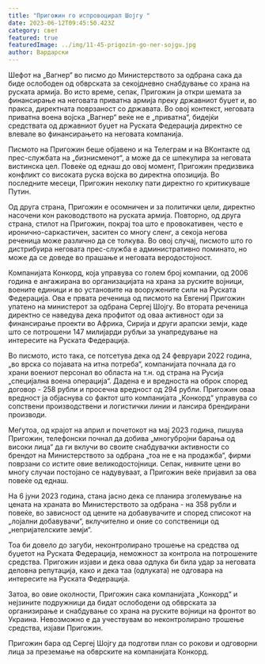 ```yaml
---
title: "Пригожин го испровоцирал Шојгу "
date: 2023-06-12T09:45:50.423Z
category: свет
featured: true
featuredImage: ../img/11-45-prigozin-go-ner-sojgu.jpg
author: Вардарски
---
```

Шефот на „Вагнер“ во писмо до Министерството за одбрана сака да биде ослободен од обврската за секојдневно снабдување со храна на руската армија. Во исто време, сепак, Пригожин ја откри шемата за финансирање на неговата приватна армија преку државниот буџет и, во пракса, директната поврзаност со државата. Во овој контекст, неговата приватна воена војска „Вагнер“ веќе не е „приватна“, бидејќи средствата од државниот буџет на Руската Федерација директно се влевале во финансирањето на неговата компанија.

Писмото на Пригожин беше објавено и на Телеграм и на ВКонтакте од прес-службата на „бизнисменот“, а може да се шпекулира за неговата вистинска цел. Повеќе од еднаш до овој момент, Пригожин предизвика конфликт со високата руска војска во директна опозиција. Во последните месеци, Пригожин неколку пати директно го критикуваше Путин.

Од друга страна, Пригожин е осомничен и за политички цели, директно насочени кон раководството на руската армија. Повторно, од друга страна, стилот на Пригожин, покрај тоа што е провокативен, често е иронично-саркастичен, заситен со многу сленг, а секоја негова реченица може различно да се толкува. Во овој случај, писмото што го дистрибуира неговата прес-служба е административно поминато, но може да се доведе во прашање и неговата веродостојност.

Компанијата Конкорд, која управува со голем број компании, од 2006 година е ангажирана во организацијата на храна за руските војници, воените единици и во установите на вооружените сили на Руската Федерација. Ова е првата реченица од писмото на Евгениј Пригожин упатено на министерот за одбрана Сергеј Шојгу. Во втората реченица директно се наведува дека профитот од оваа активност оди за финансирање проекти во Африка, Сирија и други арапски земји, каде што се потрошени 147 милијарди рубљи за унапредување на интересите на Руската Федерација.

Во писмото, исто така, се потсетува дека од 24 февруари 2022 година, „во врска со појавата на итна потреба“, компанијата почнала да го храни воениот персонал во областа на т.н. од страна на Русија „специјална воена операција“. Дадена е и вредноста на оброк според договор - 258 рубли и просечна вредност од 294 рубли. Пригожин оваа вредност ја објаснува со фактот што компанијата „Конкорд“ управува со сопствени производствени и логистички линии и лансира брендирани производи.

Меѓутоа, од крајот на април и почетокот на мај 2023 година, пишува Пригожин, телефонски почнал да добива „многубројни барања од високи лица“ да ги вклучи во своите снабдувачки активности со брендот на Министерството за одбрана „тоа не е на продажба“, фирми поврзани со истите овие великодостојници. Сепак, нивните цени во многу случаи постојано се надувуваат, а Пригожин веќе пријавил за ова повеќе од еднаш.

На 6 јуни 2023 година, стана јасно дека се планира зголемување на цената на храната во Министерството за одбрана - на 358 рубли и повеќе, во зависност од цените на добавувачите и според списокот на „лојални добавувачи“, вклучително и оние со сопственици од „непријателските земји“.

Тоа би довело до загуби, неконтролирано трошење на средства од буџетот на Руската Федерација, неможност за контрола на потрошените средства. Пригожин изјави и дека оваа одлука би била удар за неговата деловна репутација, како и дека таа (одлуката) не одговара на интересите на Руската Федерација.

Затоа, во овие околности, Пригожин сака компанијата „Конкорд“ и нејзините подружници да бидат ослободени од обврската за организирање и снабдување со храна на руските војници на фронтот во Украина. Невозможно е да учествувам во неконтролирано трошење средства, изјави Пригожин.

Пригожин бара од Сергеј Шојгу да подготви план со рокови и одговорни лица за преземање на обврските на компанијата Конкорд.